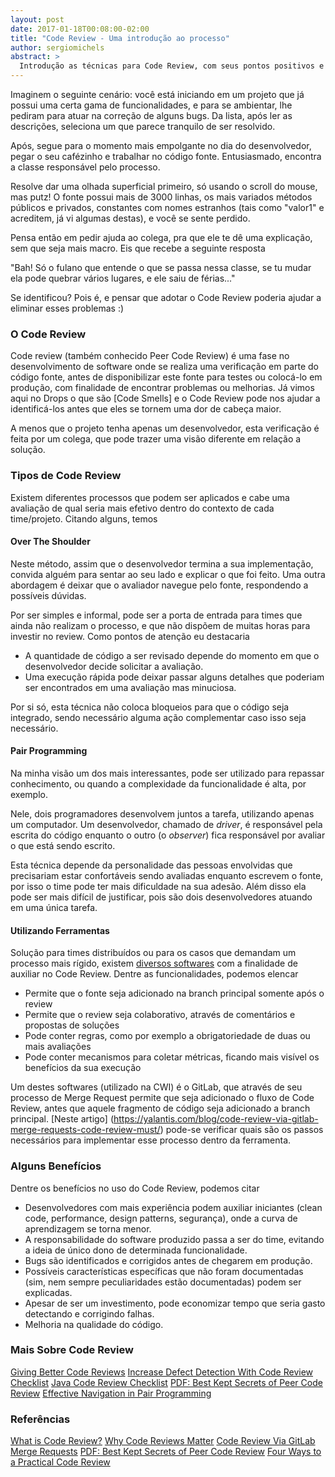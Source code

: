 ```yaml
---
layout: post
date: 2017-01-18T00:08:00-02:00
title: "Code Review - Uma introdução ao processo"
author: sergiomichels
abstract: >
  Introdução as técnicas para Code Review, com seus pontos positivos e negativos, elencando benefícios no uso do processo. 
---
```


Imaginem o seguinte cenário: você está iniciando em um projeto que já possui uma certa gama de funcionalidades, e para se ambientar, lhe pediram para atuar na correção de alguns bugs. Da lista, após ler as descrições, seleciona um que parece tranquilo de ser resolvido.

Após, segue para o momento mais empolgante no dia do desenvolvedor, pegar o seu cafézinho e trabalhar no código fonte. Entusiasmado, encontra a classe responsável pelo processo.

Resolve dar uma olhada superficial primeiro, só usando o scroll do mouse, mas putz! O fonte possui mais de 3000 linhas, os mais variados métodos públicos e privados, constantes com nomes estranhos (tais como "valor1" e acreditem, já vi algumas destas), e você se sente perdido.

Pensa então em pedir ajuda ao colega, pra que ele te dê uma explicação, sem que seja mais macro. Eis que recebe a seguinte resposta

"Bah! Só o fulano que entende o que se passa nessa classe, se tu mudar ela pode quebrar vários lugares, e ele saiu de férias..."

Se identificou? Pois é, e pensar que adotar o Code Review poderia ajudar a eliminar esses problemas :)

### O Code Review

Code review (também conhecido Peer Code Review) é uma fase no desenvolvimento de software onde se realiza uma verificação em parte do código fonte, antes de disponibilizar este fonte para testes ou colocá-lo em produção, com finalidade de encontrar problemas ou melhorias. Já vimos aqui no Drops o que são [Code Smells] e o Code Review pode nos ajudar a identificá-los antes que eles se tornem uma dor de cabeça maior.

A menos que o projeto tenha apenas um desenvolvedor, esta verificação é feita por um colega, que pode trazer uma visão diferente em relação a solução.  

### Tipos de Code Review

Existem diferentes processos que podem ser aplicados e cabe uma avaliação de qual seria mais efetivo dentro do contexto de cada time/projeto. Citando alguns, temos

#### Over The Shoulder 

Neste método, assim que o desenvolvedor termina a sua implementação, convida alguém para sentar ao seu lado e explicar o que foi feito. Uma outra abordagem é deixar que o avaliador navegue pelo fonte, respondendo a possíveis dúvidas.

Por ser simples e informal, pode ser a porta de entrada para times que ainda não realizam o processo, e que não dispõem de muitas horas para investir no review. Como pontos de atenção eu destacaria

 - A quantidade de código a ser revisado depende do momento em que o desenvolvedor decide solicitar a avaliação.
 - Uma execução rápida pode deixar passar alguns detalhes que poderiam ser encontrados em uma avaliação mas minuciosa.

Por si só, esta técnica não coloca bloqueios para que o código seja integrado, sendo necessário alguma ação complementar caso isso seja necessário.    

#### Pair Programming 

Na minha visão um dos mais interessantes, pode ser utilizado para repassar conhecimento, ou quando a complexidade da funcionalidade é alta, por exemplo. 

Nele, dois programadores desenvolvem juntos a tarefa, utilizando apenas um computador. Um desenvolvedor, chamado de *driver*, é responsável pela escrita do código enquanto o outro (o *observer*) fica responsável por avaliar o que está sendo escrito.

Esta técnica depende da personalidade das pessoas envolvidas que precisariam estar confortáveis sendo avaliadas enquanto escrevem o fonte, por isso o time pode ter mais dificuldade na sua adesão. Além disso ela pode ser mais difícil de justificar, pois são dois desenvolvedores atuando em uma única tarefa.

#### Utilizando Ferramentas 

Solução para times distribuídos ou para os casos que demandam um processo mais rígido, existem [diversos softwares](http://devzum.com/2015/04/best-code-review-tools/) com a finalidade de auxiliar no Code Review. Dentre as funcionalidades, podemos elencar

 - Permite que o fonte seja adicionado na branch principal somente após o review
 - Permite que o review seja colaborativo, através de comentários e propostas de soluções
 - Pode conter regras, como por exemplo a obrigatoriedade de duas ou mais avaliações 
 - Pode conter mecanismos para coletar métricas, ficando mais visível os benefícios da sua execução

 Um destes softwares (utilizado na CWI) é o GitLab, que através de seu processo de Merge Request permite que seja adicionado o fluxo de Code Review, antes que aquele fragmento de código seja adicionado a branch principal. 
 [Neste artigo] (https://yalantis.com/blog/code-review-via-gitlab-merge-requests-code-review-must/) pode-se verificar quais são os passos necessários para implementar esse processo dentro da ferramenta.

### Alguns Benefícios 

Dentre os benefícios no uso do Code Review, podemos citar

- Desenvolvedores com mais experiência podem auxiliar iniciantes (clean code, performance, design patterns, segurança), onde a curva de aprendizagem se torna menor.
- A responsabilidade do software produzido passa a ser do time, evitando a ideia de único dono de determinada funcionalidade.
- Bugs são identificados e corrigidos antes de chegarem em produção.
- Possíveis características específicas que não foram documentadas (sim, nem sempre peculiaridades estão documentadas) podem ser explicadas.
- Apesar de ser um investimento, pode economizar tempo que seria gasto detectando e corrigindo falhas.
- Melhoria na qualidade do código.

### Mais Sobre Code Review

[Giving Better Code Reviews](https://medium.com/@mrjoelkemp/giving-better-code-reviews-16109e0fdd36#.b6diqgvfp)
[Increase Defect Detection With Code Review Checklist](https://blog.fogcreek.com/increase-defect-detection-with-our-code-review-checklist-example/)
[Java Code Review Checklist](https://dzone.com/articles/java-code-review-checklist)
[PDF: Best Kept Secrets of Peer Code Review](https://smartbear.com/SmartBear/media/pdfs/best-kept-secrets-of-peer-code-review.pdf)
[Effective Navigation in Pair Programming](https://www.thoughtworks.com/insights/blog/effective-navigation-in-pair-programming)

### Referências

[What is Code Review?](https://smartbear.com/learn/code-review/what-is-code-review/)
[Why Code Reviews Matter](https://www.atlassian.com/agile/code-reviews)
[Code Review Via GitLab Merge Requests](https://yalantis.com/blog/code-review-via-gitlab-merge-requests-code-review-must/)
[PDF: Best Kept Secrets of Peer Code Review](https://smartbear.com/SmartBear/media/pdfs/best-kept-secrets-of-peer-code-review.pdf)
[Four Ways to a Practical Code Review](http://www.methodsandtools.com/archive/archive.php?id=66)